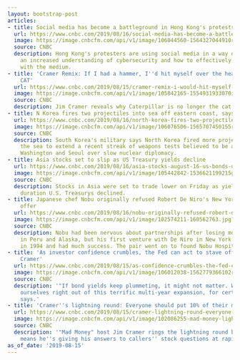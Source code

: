 ```yaml
---
layout: bootstrap-post
articles:
- title: Social media has become a battleground in Hong Kong's protests
  url: https://www.cnbc.com/2019/08/16/social-media-has-become-a-battleground-in-hong-kongs-protests.html
  image: https://image.cnbcfm.com/api/v1/image/106044560-1564327044910rtx71bdc.jpg?v=1565554564
  source: CNBC
  description: Hong Kong's protesters are using social media in a way demonstrating
    an increased understanding of cybersecurity and how to effectively communicate
    with the medium.
- title: 'Cramer Remix: If I had a hammer, I''d hit myself over the head because of
    CAT'
  url: https://www.cnbc.com/2019/08/15/cramer-remix-i-would-hit-myself-over-the-head-because-of-caterpillar.html
  image: https://image.cnbcfm.com/api/v1/image/105842165-1554931933070img_1295r.jpg?v=1554931956
  source: CNBC
  description: Jim Cramer reveals why Caterpillar is no longer the cat's meow.
- title: N Korea fires two projectiles into sea off eastern coast, says S Korean military
  url: https://www.cnbc.com/2019/08/16/north-korea-fires-two-projectiles-into-sea-off-eastern-coast-says-south-korean-military.html
  image: https://image.cnbcfm.com/api/v1/image/106076506-1565707450155rts2m3m4.jpg?v=1565912782
  source: CNBC
  description: South Korea's military says North Korea fired more projectiles into
    the sea to extend a recent streak of weapons tests believed to be aimed at pressuring
    Washington and Seoul over slow nuclear diplomacy.
- title: Asia stocks set to slip as US Treasury yields decline
  url: https://www.cnbc.com/2019/08/16/asia-stocks-august-16-us-bonds-us-china-trade-currencies-in-focus.html
  image: https://image.cnbcfm.com/api/v1/image/105442842-1536621199215gettyimages-1025189454.jpeg?v=1565911668
  source: CNBC
  description: Stocks in Asia were set to trade lower on Friday as yields on longer
    duration U.S. Treasurys declined.
- title: Japanese chef Nobu originally refused Robert De Niro's New York restaurant
    offer
  url: https://www.cnbc.com/2019/08/16/nobu-originally-refused-robert-de-niros-new-york-restaurant-offer.html
  image: https://image.cnbcfm.com/api/v1/image/102574211-160562763.jpg?v=1532564322
  source: CNBC
  description: Nobu had been nervous about partnerships after losing money in restaurants
    in Peru and Alaska, but his first venture with De Niro in New York opened in Tribeca
    in 1994 and had much success. The pair went on to found Nobu Hospitality together.
- title: 'As investor confidence crumbles, the Fed can act to stave off a recession:
    Cramer'
  url: https://www.cnbc.com/2019/08/15/as-confidence-crumbles-the-fed-can-act-to-stave-off-a-recession-cramer.html
  image: https://image.cnbcfm.com/api/v1/image/106012038-1562779366102rts2low7.jpg?v=1562779403
  source: CNBC
  description: '"If bond yields keep plummeting, it might not matter. We''ll scare
    ourselves right out of this terrific multi-year expansion, for certain," Jim Cramer
    says.'
- title: 'Cramer''s lightning round: Everyone should put 10% of their money in gold'
  url: https://www.cnbc.com/2019/08/15/cramer-lightning-round-everyone-should-put-10-percent-of-their-money-in-gold.html
  image: https://image.cnbcfm.com/api/v1/image/102086255-mad-money-lightning.jpg?v=1510939612
  source: CNBC
  description: '"Mad Money" host Jim Cramer rings the lightning round bell, which
    means he''s giving his answers to callers'' stock questions at rapid speed.'
as_of_date: '2019-08-15'
---
```


